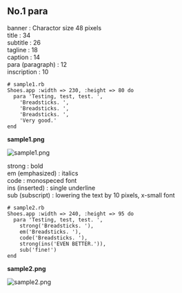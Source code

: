 No.1 para
---------

banner			: Charactor size 48 pixels <br>
title			: 34 <br>
subtitle		: 26 <br>
tagline			: 18 <br>
caption			: 14 <br>
para (paragraph)	: 12 <br>
inscription		: 10 <br>

	# sample1.rb
	Shoes.app :width => 230, :height => 80 do
	  para 'Testing, test, test. ',
	    'Breadsticks. ',
	    'Breadsticks. ',
	    'Breadsticks. ',
	    'Very good.'
	end

**sample1.png**

![sample1.png](http://github.com/ashbb/shoes_tutorial_html/tree/master%2Fimages%2Fsample1.png?raw=true)


strong			: bold <br>
em (emphasized)		: italics <br>
code			: monospeced font <br>
ins (inserted)		: single underline <br>
sub (subscript)		: lowering the text by 10 pixels, x-small font <br>

	# sample2.rb
	Shoes.app :width => 240, :height => 95 do
	  para 'Testing, test, test. ',
	    strong('Breadsticks. '),
	    em('Breadsticks. '),
	    code('Breadsticks. '),
	    strong(ins('EVEN BETTER.')),
	    sub('fine!')
	end

**sample2.png**

![sample2.png](http://github.com/ashbb/shoes_tutorial_html/tree/master%2Fimages%2Fsample2.png?raw=true)

